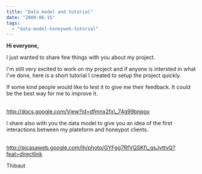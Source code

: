 ```yaml
---
title: "Data model and tutorial"
date: "2009-06-15"
tags: 
  - "data-model-honeyweb-tutorial"
---
```


**Hi everyone,**

  

I just wanted to share few things with you about my project.

  

I'm still very excited to work on my project and if anyone is intersted in what I've done, here is a short tutorial I created to setup the project quickly.

  

If some kind people would like to test it to give me their feedback. It could be the best way for me to improve it.

  

  
[  
http://docs.google.com/View?id=dfmnx2fx\_74g99bnpgx  
](http://docs.google.com/View?id=dfmnx2fx_74g99bnpgx)

  

I share also with you the data model to give you an idea of the first interactions between my plateform and honeypot clients.

  

[  
http://picasaweb.google.com/lh/photo/GYFgg7RfVQSKf\_gsJvttvQ?feat=directlink  
](http://picasaweb.google.com/lh/photo/GYFgg7RfVQSKf_gsJvttvQ?feat=directlink "Honeywe data model")

  

  

Thibaut
